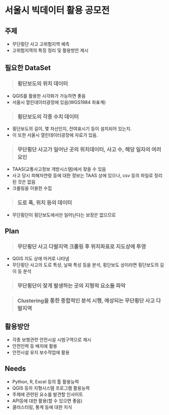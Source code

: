 # 서울시 빅데이터 활용 공모전


## 주제

  * 무단횡단 사고 고위험지역 예측
  * 고위험지역의 특징 정리 및 활용방안 제시

## 필요한 DataSet
>  ### 횡단보도의 위치 데이터

  * QGIS를 활용한 시각화가 가능하면 좋음
  * 서울시 열린데이터광장에 있음(WGS1984 좌표계)

>  ### 횡단보도의 각종 수치 데이터

  * 횡단보도의 길이, 몇 차선인지, 잔여표시기 등이 설치되어 있는지.
  * 이 또한 서울시 열린데이터광장에 자료가 있음.

> ### 무단횡단 사고가 일어난 곳의 위치데이터, 사고 수, 해당 일자의 여러 요인

  * TAAS(교통사고정보 개방시스템)에서 찾을 수 있음
  * 사고 당시 피해자연령 등에 대한 정보는 TAAS 상에 있으나, csv 등의 파일로 정리된 것은 없음
  * 크롤링을 이용한 수집
  
> ### 도로 폭, 위치 등의 데이터

  * 무단횡단이 횡단보도에서만 일어난다는 보장은 없으므로

## Plan

>  ### 무단횡단 사고 다발지역 크롤링 후 위치좌표로 지도상에 투영
  
   * QGIS 지도 상에 마커로 나타냄
   * 무단횡단 사고의 도로 특성, 날짜 특성 등을 분석, 횡단보도 상이라면 횡단보도의 길이 등 분석
   
>  ### 무단횡단이 잦게 발생하는 곳의 지형적 요소들 파악
 
>  ### Clustering을 통한 종합적인 분석 시행, 예상되는 무단횡단 사고 다발지역 

## 활용방안

  * 각종 보행관련 안전시설 시범구역으로 제시
  * 안전인력 등 배치에 활용
  * 안전시설 유지 보수작업에 활용

## Needs

  * Python, R, Excel 등의 툴 활용능력
  * QGIS 등의 지형시스템 프로그램 활용능력
  * 주제에 관련된 요소를 발견할 인사이트
  * API등에 대한 활용(할 수 있으면 좋음)
  * 클러스터링, 통계 등에 대한 지식
